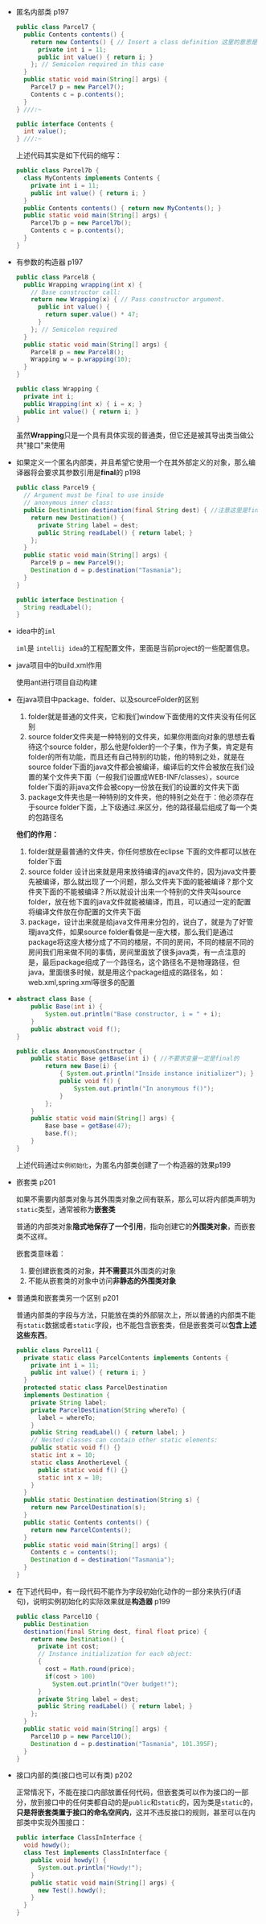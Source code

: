 - 匿名内部类 p197

  ```java
  public class Parcel7 {
    public Contents contents() {
      return new Contents() { // Insert a class definition 这里的意思是创建一个继承自Contents匿名类的对象
        private int i = 11;
        public int value() { return i; }
      }; // Semicolon required in this case
    }
    public static void main(String[] args) {
      Parcel7 p = new Parcel7();
      Contents c = p.contents();
    }
  } ///:~
  ```

  ```java
  public interface Contents {
    int value();
  } ///:~
  ```

  上述代码其实是如下代码的缩写：

  ```java
  public class Parcel7b {
    class MyContents implements Contents {
      private int i = 11;
      public int value() { return i; }
    }
    public Contents contents() { return new MyContents(); }
    public static void main(String[] args) {
      Parcel7b p = new Parcel7b();
      Contents c = p.contents();
    }
  }
  ```

- 有参数的构造器 p197

  ```java
  public class Parcel8 {
    public Wrapping wrapping(int x) {
      // Base constructor call:
      return new Wrapping(x) { // Pass constructor argument.
        public int value() {
          return super.value() * 47;
        }
      }; // Semicolon required
    }
    public static void main(String[] args) {
      Parcel8 p = new Parcel8();
      Wrapping w = p.wrapping(10);
    }
  }
  ```

  ```java
  public class Wrapping {
    private int i;
    public Wrapping(int x) { i = x; }
    public int value() { return i; }
  }
  ```

  虽然**Wrapping**只是一个具有具体实现的普通类，但它还是被其导出类当做公共"接口"来使用

- 如果定义一个匿名内部类，并且希望它使用一个在其外部定义的对象，那么编译器将会要求其参数引用是**final**的 p198

  ```java
  public class Parcel9 {
    // Argument must be final to use inside
    // anonymous inner class:
    public Destination destination(final String dest) { //注意这里是final的
      return new Destination() {
        private String label = dest;
        public String readLabel() { return label; }
      };
    }
    public static void main(String[] args) {
      Parcel9 p = new Parcel9();
      Destination d = p.destination("Tasmania");
    }
  }
  ```

  ```java
  public interface Destination {
    String readLabel();
  }
  ```

- idea中的`iml`

  `iml`是 `intellij idea`的工程配置文件，里面是当前project的一些配置信息。

- java项目中的build.xml作用

  使用ant进行项目自动构建

- 在java项目中package、folder、以及sourceFolder的区别

  1. folder就是普通的文件夹，它和我们window下面使用的文件夹没有任何区别
  2. source folder文件夹是一种特别的文件夹，如果你用面向对象的思想去看待这个source folder，那么他是folder的一个子集，作为子集，肯定是有folder的所有功能，而且还有自己特别的功能，他的特别之处，就是在source folder下面的java文件都会被编译，编译后的文件会被放在我们设置的某个文件夹下面（一般我们设置成WEB-INF/classes），source folder下面的非java文件会被copy一份放在我们的设置的文件夹下面
  3. package文件夹也是一种特别的文件夹，他的特别之处在于：他必须存在于source folder下面，上下级通过.来区分，他的路径最后组成了每一个类的包路径名

  **他们的作用：**

  1. folder就是最普通的文件夹，你任何想放在eclipse 下面的文件都可以放在folder下面
  2. source folder 设计出来就是用来放待编译的java文件的，因为java文件要先被编译，那么就出现了一个问题，那么文件夹下面的能被编译？那个文件夹下面的不能被编译？所以就设计出来一个特别的文件夹叫source folder，放在他下面的java文件就能被编译，而且，可以通过一定的配置将编译文件放在你配置的文件夹下面
  3. package，设计出来就是给java文件用来分包的，说白了，就是为了好管理java文件，如果source folder看做是一座大楼，那么我们是通过package将这座大楼分成了不同的楼层，不同的房间，不同的楼层不同的房间我们用来做不同的事情，房间里面放了很多java类，有一点注意的是，最后package组成了一个路径名，这个路径名不是物理路径，但java，里面很多时候，就是用这个package组成的路径名，如：web.xml,spring.xml等很多的配置

- ```java
  abstract class Base {
      public Base(int i) {
          System.out.println("Base constructor, i = " + i);
      }
      public abstract void f();
  }
  
  public class AnonymousConstructor {
      public static Base getBase(int i) { //不要求变量一定是final的
          return new Base(i) {
              { System.out.println("Inside instance initializer"); } //这里的中括号是Ok的
              public void f() {
                  System.out.println("In anonymous f()");
              }
          };
      }
      public static void main(String[] args) {
          Base base = getBase(47);
          base.f();
      }
  }
  ```

  上述代码通过`实例初始化`，为匿名内部类创建了一个构造器的效果p199

- 嵌套类 p201

  如果不需要内部类对象与其外围类对象之间有联系，那么可以将内部类声明为`static`类型，通常被称为**嵌套类**

  普通的内部类对象**隐式地保存了一个引用**，指向创建它的**外围类对象**，而嵌套类不这样。

  嵌套类意味着：

  1. 要创建嵌套类的对象，**并不需要**其外围类的对象
  2. 不能从嵌套类的对象中访问**非静态的外围类对象**

- 普通类和嵌套类另一个区别 p201

  普通内部类的字段与方法，只能放在类的外部层次上，所以普通的内部类不能有`static`数据或者`static`字段，也不能包含嵌套类，但是嵌套类可以**包含上述这些东西**。

  ```java
  public class Parcel11 {
    private static class ParcelContents implements Contents {
      private int i = 11;
      public int value() { return i; }
    }
    protected static class ParcelDestination
    implements Destination {
      private String label;
      private ParcelDestination(String whereTo) {
        label = whereTo;
      }
      public String readLabel() { return label; }    
      // Nested classes can contain other static elements:
      public static void f() {}
      static int x = 10;
      static class AnotherLevel {
        public static void f() {}
        static int x = 10;
      }
    }
    public static Destination destination(String s) {
      return new ParcelDestination(s);
    }
    public static Contents contents() {
      return new ParcelContents();
    }
    public static void main(String[] args) {
      Contents c = contents();
      Destination d = destination("Tasmania");
    }
  }
  ```

- 在下述代码中，有一段代码不能作为字段初始化动作的一部分来执行(if语句)，说明实例初始化的实际效果就是**构造器** p199

  ```java
  public class Parcel10 {
    public Destination
    destination(final String dest, final float price) {
      return new Destination() {
        private int cost;
        // Instance initialization for each object:
        {
          cost = Math.round(price);
          if(cost > 100)
            System.out.println("Over budget!");
        }
        private String label = dest;
        public String readLabel() { return label; }
      };
    }    
    public static void main(String[] args) {
      Parcel10 p = new Parcel10();
      Destination d = p.destination("Tasmania", 101.395F);
    }
  }
  ```

- 接口内部的类(接口也可以有类) p202

  正常情况下，不能在接口内部放置任何代码，但嵌套类可以作为接口的一部分，放到接口中的任何类都自动的是`public`和`static`的，因为类是`static`的，**只是将嵌套类置于接口的命名空间内**，这并不违反接口的规则，甚至可以在内部类中实现外围接口：

  ```java
  public interface ClassInInterface {
    void howdy();
    class Test implements ClassInInterface {
      public void howdy() {
        System.out.println("Howdy!");
      }
      public static void main(String[] args) {
        new Test().howdy();
      }
    }
  }
  ```
